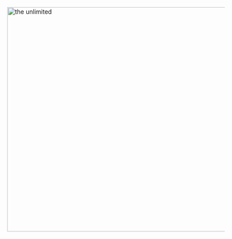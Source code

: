 <img src="https://github.com/stormitor/stormitor/blob/main/asset/bc3feb531e764adfbea038909d6de18dcbbc375caf184f76bb5da71755611699.gif" alt="the unlimited" width="520"/>
